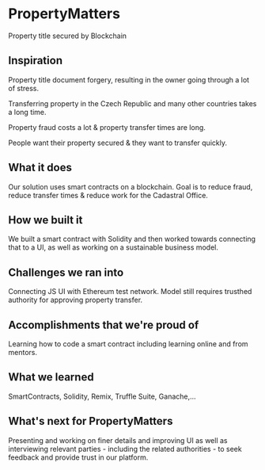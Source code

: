 # PropertyMatters
Property title secured by Blockchain

## Inspiration
Property title document forgery, resulting in the owner going through a lot of stress.

Transferring property in the Czech Republic and many other countries takes a long time.

Property fraud costs a lot & property transfer times are long.

People want their property secured & they want to transfer quickly.

## What it does
Our solution uses smart contracts on a blockchain. Goal is to reduce fraud, reduce transfer times & reduce work for the Cadastral Office. 

## How we built it
We built a smart contract with Solidity and then worked towards connecting that to a UI, as well as working on a sustainable business model. 

## Challenges we ran into
Connecting JS UI with Ethereum test network. Model still requires trusthed authority for approving property transfer.

## Accomplishments that we're proud of
Learning how to code a smart contract including learning online and from mentors. 

## What we learned
SmartContracts, Solidity, Remix, Truffle Suite, Ganache,...

## What's next for PropertyMatters
Presenting and working on finer details and improving UI as well as interviewing relevant parties - including the related authorities - to seek feedback and provide trust in our platform. 
